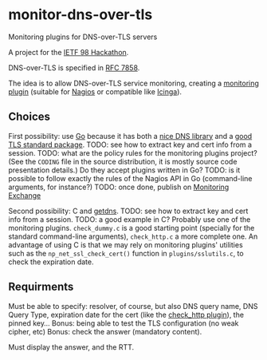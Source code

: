 # monitor-dns-over-tls
Monitoring plugins for DNS-over-TLS servers

A project for the [IETF 98 Hackathon](https://www.ietf.org/hackathon/98-hackathon.html).

DNS-over-TLS is specified in
[RFC 7858](https://www.rfc-editor.org/info/rfc7858).

The idea is to allow DNS-over-TLS service monitoring, creating a
[monitoring plugin](https://www.monitoring-plugins.org/) (suitable for [Nagios](https://www.nagios.org/)
or compatible like [Icinga](https://www.icinga.com/)). 

## Choices

First possibility: use [Go](https://golang.org/) because it has both a
[nice DNS library](https://miek.nl/2014/August/16/go-dns-package/) and
a
[good TLS standard package](https://golang.org/pkg/crypto/tls/). TODO:
see how to extract key and cert info from a session. TODO: what are
the policy rules for the monitoring plugins project? (See the `CODING`
file in the source distribution, it is mostly source code presentation
details.) Do they accept
plugins written in Go? TODO: is it possible to follow exactly the
rules of the Nagios API in Go (command-line arguments, for instance?)
TODO: once done, publish on [Monitoring Exchange](http://monitoringexchange.org)

Second possibility: C and [getdns](https://getdnsapi.net/). TODO:
see how to extract key and cert info from a session. TODO: a good
example in C? Probably use one of the monitoring
plugins. `check_dummy.c` is a good starting point (specially for the
standard command-line arguments), `check_http.c` a more complete
one. An advantage of using C is that we may rely on monitoring
plugins' utilities such as the `np_net_ssl_check_cert()` function in
`plugins/sslutils.c`, to check the expiration date.


## Requirments

Must be able to specify: resolver, of course, but also DNS query name,
DNS Query Type, expiration date for the cert (like the
[check_http plugin](https://www.monitoring-plugins.org/doc/man/check_http.html)),
the pinned key… Bonus: being able to test the TLS configuration (no
weak cipher, etc) Bonus: check the answer (mandatory content).

Must display the answer, and the RTT. 
